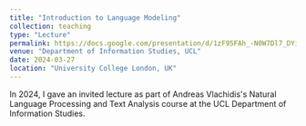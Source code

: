 ```yaml
---
title: "Introduction to Language Modeling"
collection: teaching
type: "Lecture"
permalink: https://docs.google.com/presentation/d/1zF9SFAh_-N0W7Dl7_DYirwC-BWDwoL7p5MratvN5aXM/edit?usp=sharing
venue: "Department of Information Studies, UCL"
date: 2024-03-27
location: "University College London, UK"
---
```


In 2024, I gave an invited lecture as part of Andreas Vlachidis's Natural Language Processing and Text Analysis course at the UCL Department of Information Studies.

